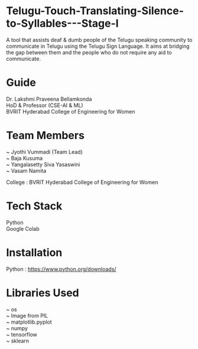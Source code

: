 # Telugu-Touch-Translating-Silence-to-Syllables---Stage-I
A tool that assists deaf & dumb people of the Telugu speaking community to communicate in Telugu using the Telugu Sign Language. It aims at bridging the gap between them and the people who do not require any aid to communicate.  

# Guide
Dr. Lakshmi Praveena Bellamkonda <br />
HoD & Professor (CSE-AI & ML) <br />
BVRIT Hyderabad College of Engineering for Women

# Team Members
~ Jyothi Vummadi (Team Lead) <br />
~ Baja Kusuma <br />
~ Yangalasetty Siva Yasaswini <br />
~ Vasam Namita <br />

College : BVRIT Hyderabad College of Engineering for Women <br />

# Tech Stack
Python <br/>
Google Colab <br/>

# Installation
Python : https://www.python.org/downloads/ <br />

# Libraries Used
~ os <br />
~ Image from PIL <br />
~ matplotlib.pyplot <br />
~ numpy <br />
~ tensorflow <br />
~ sklearn <br />
